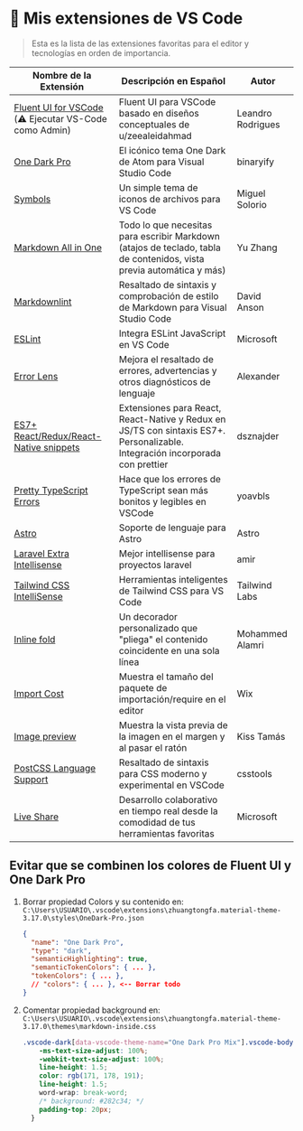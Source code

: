 # 🔗 Mis extensiones de VS Code

> Esta es la lista de las extensiones favoritas para el editor y tecnologías en orden de importancia.

| Nombre de la Extensión | Descripción en Español | Autor |
| --- | --- | --- |
| [Fluent UI for VSCode](https://marketplace.visualstudio.com/items?itemName=leandro-rodrigues.fluent-ui-vscode) (⚠️ Ejecutar VS-Code como Admin) | Fluent UI para VSCode basado en diseños conceptuales de u/zeealeidahmad | Leandro Rodrigues |
| [One Dark Pro](https://marketplace.visualstudio.com/items?itemName=zhuangtongfa.Material-theme) | El icónico tema One Dark de Atom para Visual Studio Code | binaryify |
| [Symbols](https://marketplace.visualstudio.com/items?itemName=miguelsolorio.symbols) | Un simple tema de iconos de archivos para VS Code | Miguel Solorio |
| [Markdown All in One](https://marketplace.visualstudio.com/items?itemName=yzhang.markdown-all-in-one) | Todo lo que necesitas para escribir Markdown (atajos de teclado, tabla de contenidos, vista previa automática y más) | Yu Zhang |
| [Markdownlint](https://marketplace.visualstudio.com/items?itemName=DavidAnson.vscode-markdownlint) | Resaltado de sintaxis y comprobación de estilo de Markdown para Visual Studio Code | David Anson |
| [ESLint](https://marketplace.visualstudio.com/items?itemName=dbaeumer.vscode-eslint) | Integra ESLint JavaScript en VS Code | Microsoft |
| [Error Lens](https://marketplace.visualstudio.com/items?itemName=usernamehw.errorlens) | Mejora el resaltado de errores, advertencias y otros diagnósticos de lenguaje | Alexander |
| [ES7+ React/Redux/React-Native snippets](https://marketplace.visualstudio.com/items?itemName=dsznajder.es7-react-js-snippets) | Extensiones para React, React-Native y Redux en JS/TS con sintaxis ES7+. Personalizable. Integración incorporada con prettier | dsznajder |
| [Pretty TypeScript Errors](https://marketplace.visualstudio.com/items?itemName=yoavbls.pretty-ts-errors) | Hace que los errores de TypeScript sean más bonitos y legibles en VSCode | yoavbls |
| [Astro](https://marketplace.visualstudio.com/items?itemName=astro-build.astro-vscode) | Soporte de lenguaje para Astro | Astro |
| [Laravel Extra Intellisense](https://marketplace.visualstudio.com/items?itemName=amiralizadeh9480.laravel-extra-intellisense) | Mejor intellisense para proyectos laravel | amir |
| [Tailwind CSS IntelliSense](https://marketplace.visualstudio.com/items?itemName=bradlc.vscode-tailwindcss) | Herramientas inteligentes de Tailwind CSS para VS Code | Tailwind Labs |
| [Inline fold](https://marketplace.visualstudio.com/items?itemName=moalamri.inline-fold) | Un decorador personalizado que "pliega" el contenido coincidente en una sola línea | Mohammed Alamri |
| [Import Cost](https://marketplace.visualstudio.com/items?itemName=wix.vscode-import-cost) | Muestra el tamaño del paquete de importación/require en el editor | Wix |
| [Image preview](https://marketplace.visualstudio.com/items?itemName=kisstkondoros.vscode-gutter-preview) | Muestra la vista previa de la imagen en el margen y al pasar el ratón | Kiss Tamás |
| [PostCSS Language Support](https://marketplace.visualstudio.com/items?itemName=csstools.postcss) | Resaltado de sintaxis para CSS moderno y experimental en VSCode | csstools |
| [Live Share](https://marketplace.visualstudio.com/items?itemName=MS-vsliveshare.vsliveshare) | Desarrollo colaborativo en tiempo real desde la comodidad de tus herramientas favoritas | Microsoft |

## Evitar que se combinen los colores de Fluent UI y One Dark Pro

  1. Borrar propiedad Colors y su contenido en: `C:\Users\USUARIO\.vscode\extensions\zhuangtongfa.material-theme-3.17.0\styles\OneDark-Pro.json`

      ```json
      {
        "name": "One Dark Pro",
        "type": "dark",
        "semanticHighlighting": true,
        "semanticTokenColors": { ... },
        "tokenColors": { ... },
        // "colors": { ... }, <-- Borrar todo
      }
      ```

  2. Comentar propiedad background en: `C:\Users\USUARIO\.vscode\extensions\zhuangtongfa.material-theme-3.17.0\themes\markdown-inside.css`

      ```css
      .vscode-dark[data-vscode-theme-name="One Dark Pro Mix"].vscode-body, .vscode-dark[data-vscode-theme-name="One Dark Pro Flat"].vscode-body, .vscode-dark[data-vscode-theme-name="One Dark Pro Darker"].vscode-body, .vscode-dark[data-vscode-theme-name="One Dark Pro"].vscode-body {
          -ms-text-size-adjust: 100%;
          -webkit-text-size-adjust: 100%;
          line-height: 1.5;
          color: rgb(171, 178, 191);
          line-height: 1.5;
          word-wrap: break-word;
          /* background: #282c34; */
          padding-top: 20px;
        }
      ```
